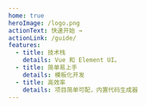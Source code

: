 ```yaml
---
home: true
heroImage: /logo.png
actionText: 快速开始 →
actionLink: /guide/
features:
  - title: 技术栈
    details: Vue 和 Element UI。
  - title: 简单易上手
    details: 模板化开发
  - title: 高效率
    details: 项目简单可配，内置代码生成器
---
```

